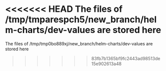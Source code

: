 <<<<<<< HEAD
The files of /tmp/tmparespch5/new_branch/helm-charts/dev-values are stored here
=======
The files of /tmp/tmp0bo889xj/new_branch/helm-charts/dev-values are stored here
>>>>>>> 83fb7b1365bf9fc2443ad98513de15e902613a48
